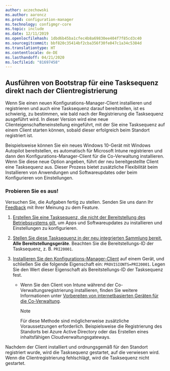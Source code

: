 ```yaml
---
author: aczechowski
ms.author: aaroncz
ms.prod: configuration-manager
ms.technology: configmgr-core
ms.topic: include
ms.date: 12/11/2019
ms.openlocfilehash: 1dbd6b45ba1cfec4b8a69830ee404f7f85cd3c40
ms.sourcegitcommit: bbf820c35414bf2cba356f30fe047c1a34c5384d
ms.translationtype: HT
ms.contentlocale: de-DE
ms.lasthandoff: 04/21/2020
ms.locfileid: "81697458"
---
```

## <a name="bootstrap-a-task-sequence-immediately-after-client-registration"></a><a name="bkmk_provisionts"></a> Ausführen von Bootstrap für eine Tasksequenz direkt nach der Clientregistrierung

<!--5526972-->

Wenn Sie einen neuen Konfigurations-Manager-Client installieren und registrieren und auch eine Tasksequenz darauf bereitstellen, ist es schwierig, zu bestimmen, wie bald nach der Registrierung die Tasksequenz ausgeführt wird. In dieser Version wird eine neue Clienteigenschafteneinstellung eingeführt, mit der Sie eine Tasksequenz auf einem Client starten können, sobald dieser erfolgreich beim Standort registriert ist.

Beispielsweise können Sie ein neues Windows 10-Gerät mit Windows Autopilot bereitstellen, es automatisch für Microsoft Intune registrieren und dann den Konfigurations-Manager-Client für die Co-Verwaltung installieren. Wenn Sie diese neue Option angeben, führt der neu bereitgestellte Client eine Tasksequenz aus. Dieser Prozess bietet zusätzliche Flexibilität beim Installieren von Anwendungen und Softwareupdates oder beim Konfigurieren von Einstellungen.

### <a name="try-it-out"></a>Probieren Sie es aus!

Versuchen Sie, die Aufgaben fertig zu stellen. Senden Sie uns dann Ihr [Feedback](../../../../understand/find-help.md#product-feedback) mit Ihrer Meinung zu dem Feature.

1. [Erstellen Sie eine Tasksequenz, die nicht der Bereitstellung des Betriebssystems gilt](../../../../../osd/deploy-use/create-a-task-sequence-for-non-operating-system-deployments.md), um Apps und Softwareupdates zu installieren und Einstellungen zu konfigurieren.

1. [Stellen Sie diese Tasksequenz in der neu integrierten Sammlung bereit](../../../../../osd/deploy-use/deploy-a-task-sequence.md), **Alle Bereitstellungsgeräte**. Beachten Sie die Bereitstellungs-ID der Tasksequenz, z. B. `PRI20001`.

1. [Installieren Sie den Konfigurations-Manager-Client](../../../../clients/deploy/deploy-clients-to-windows-computers.md#BKMK_Manual) auf einem Gerät, und schließen Sie die folgende Eigenschaft ein: `PROVISIONTS=PRI20001`. Legen Sie den Wert dieser Eigenschaft als Bereitstellungs-ID der Tasksequenz fest.

    - Wenn Sie den Client von Intune während der Co-Verwaltungsregistrierung installieren, finden Sie weitere Informationen unter [Vorbereiten von internetbasierten Geräten für die Co-Verwaltung](../../../../../comanage/how-to-prepare-Win10.md).

      > [!NOTE]
      > Für diese Methode sind möglicherweise zusätzliche Voraussetzungen erforderlich. Beispielsweise die Registrierung des Standorts bei Azure Active Directory oder das Erstellen eines inhaltsfähigen Cloudverwaltungsgateways.

Nachdem der Client installiert und ordnungsgemäß für den Standort registriert wurde, wird die Tasksequenz gestartet, auf die verwiesen wird. Wenn die Clientregistrierung fehlschlägt, wird die Tasksequenz nicht gestartet.
